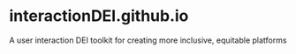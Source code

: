# interactionDEI.github.io
A user interaction DEI toolkit for creating more inclusive, equitable platforms
